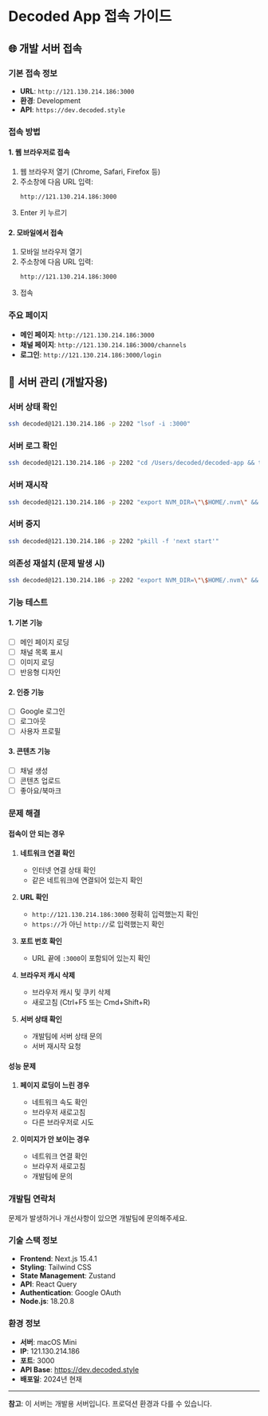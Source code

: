 # Decoded App 접속 가이드

## 🌐 개발 서버 접속

### 기본 접속 정보

- **URL**: `http://121.130.214.186:3000`
- **환경**: Development
- **API**: `https://dev.decoded.style`

### 접속 방법

#### 1. 웹 브라우저로 접속

1. 웹 브라우저 열기 (Chrome, Safari, Firefox 등)
2. 주소창에 다음 URL 입력:
   ```
   http://121.130.214.186:3000
   ```
3. Enter 키 누르기

#### 2. 모바일에서 접속

1. 모바일 브라우저 열기
2. 주소창에 다음 URL 입력:
   ```
   http://121.130.214.186:3000
   ```
3. 접속

### 주요 페이지

- **메인 페이지**: `http://121.130.214.186:3000`
- **채널 페이지**: `http://121.130.214.186:3000/channels`
- **로그인**: `http://121.130.214.186:3000/login`

## 🔧 서버 관리 (개발자용)

### 서버 상태 확인

```bash
ssh decoded@121.130.214.186 -p 2202 "lsof -i :3000"
```

### 서버 로그 확인

```bash
ssh decoded@121.130.214.186 -p 2202 "cd /Users/decoded/decoded-app && tail -f server.log"
```

### 서버 재시작

```bash
ssh decoded@121.130.214.186 -p 2202 "export NVM_DIR=\"\$HOME/.nvm\" && [ -s \"\$NVM_DIR/nvm.sh\" ] && \. \"\$NVM_DIR/nvm.sh\" && cd /Users/decoded/decoded-app && pkill -f 'next start' && nohup npx next start -p 3000 > server.log 2>&1 &"
```

### 서버 중지

```bash
ssh decoded@121.130.214.186 -p 2202 "pkill -f 'next start'"
```

### 의존성 재설치 (문제 발생 시)

```bash
ssh decoded@121.130.214.186 -p 2202 "export NVM_DIR=\"\$HOME/.nvm\" && [ -s \"\$NVM_DIR/nvm.sh\" ] && \. \"\$NVM_DIR/nvm.sh\" && cd /Users/decoded/decoded-app && rm -rf node_modules package-lock.json && npm install"
```

### 기능 테스트

#### 1. 기본 기능

- [ ] 메인 페이지 로딩
- [ ] 채널 목록 표시
- [ ] 이미지 로딩
- [ ] 반응형 디자인

#### 2. 인증 기능

- [ ] Google 로그인
- [ ] 로그아웃
- [ ] 사용자 프로필

#### 3. 콘텐츠 기능

- [ ] 채널 생성
- [ ] 콘텐츠 업로드
- [ ] 좋아요/북마크

### 문제 해결

#### 접속이 안 되는 경우

1. **네트워크 연결 확인**

   - 인터넷 연결 상태 확인
   - 같은 네트워크에 연결되어 있는지 확인

2. **URL 확인**

   - `http://121.130.214.186:3000` 정확히 입력했는지 확인
   - `https://`가 아닌 `http://`로 입력했는지 확인

3. **포트 번호 확인**

   - URL 끝에 `:3000`이 포함되어 있는지 확인

4. **브라우저 캐시 삭제**

   - 브라우저 캐시 및 쿠키 삭제
   - 새로고침 (Ctrl+F5 또는 Cmd+Shift+R)

5. **서버 상태 확인**

   - 개발팀에 서버 상태 문의
   - 서버 재시작 요청

#### 성능 문제

1. **페이지 로딩이 느린 경우**

   - 네트워크 속도 확인
   - 브라우저 새로고침
   - 다른 브라우저로 시도

2. **이미지가 안 보이는 경우**

   - 네트워크 연결 확인
   - 브라우저 새로고침
   - 개발팀에 문의

### 개발팀 연락처

문제가 발생하거나 개선사항이 있으면 개발팀에 문의해주세요.

### 기술 스택 정보

- **Frontend**: Next.js 15.4.1
- **Styling**: Tailwind CSS
- **State Management**: Zustand
- **API**: React Query
- **Authentication**: Google OAuth
- **Node.js**: 18.20.8

### 환경 정보

- **서버**: macOS Mini
- **IP**: 121.130.214.186
- **포트**: 3000
- **API Base**: https://dev.decoded.style
- **배포일**: 2024년 현재

---

**참고**: 이 서버는 개발용 서버입니다. 프로덕션 환경과 다를 수 있습니다.
